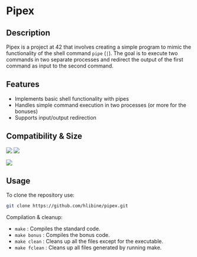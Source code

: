 # Pipex

## Description

Pipex is a project at 42 that involves creating a simple program to mimic the functionality of the shell command `pipe` (`|`). The goal is to execute two commands in two separate processes and redirect the output of the first command as input to the second command.

## Features

- Implements basic shell functionality with pipes
- Handles simple command execution in two processes (or more for the bonuses)
- Supports input/output redirection

## Compatibility & Size

![](https://img.shields.io/badge/WSL-0a97f5?style=for-the-badge&logo=linux&logoColor=white)
![](	https://img.shields.io/badge/mac%20os-000000?style=for-the-badge&logo=apple&logoColor=white)

![](https://img.shields.io/github/languages/code-size/hlibine/pipex?color=5BCFFF)

## Usage 

To clone the repository use:
```bash
git clone https://github.com/hlibine/pipex.git
```
Compilation & cleanup:

- `make` : Compiles the standard code.
- `make bonus` : Compiles the bonus code.
- `make clean` : Cleans up all the files except for the executable.
- `make fclean` : Cleans up all files generated by running make.
